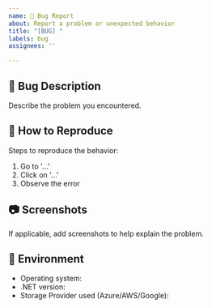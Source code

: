 ```yaml
---
name: 🐛 Bug Report
about: Report a problem or unexpected behavior
title: "[BUG] "
labels: bug
assignees: ''

---
```


## 🐛 Bug Description
Describe the problem you encountered.

## 🧪 How to Reproduce
Steps to reproduce the behavior:
1. Go to '...'
2. Click on '...'
3. Observe the error

## 📷 Screenshots
If applicable, add screenshots to help explain the problem.

## 📄 Environment
- Operating system:
- .NET version:
- Storage Provider used (Azure/AWS/Google):
